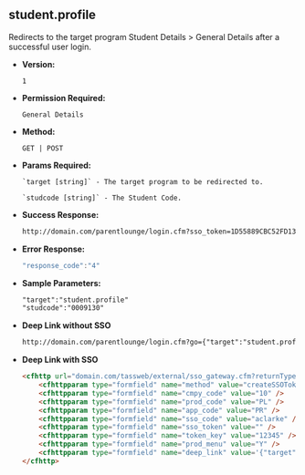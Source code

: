 **student.profile**
----
  Redirects to the target program Student Details > General Details after a successful user login.

* **Version:**

  	`1`

* **Permission Required:**

  	`General Details`

* **Method:**

  	`GET | POST`
  
*  **Params Required:**

	   `target [string]` - The target program to be redirected to.

	   `studcode [string]` - The Student Code.

* **Success Response:**

    ```HTML
    http://domain.com/parentlounge/login.cfm?sso_token=1D55889CBC52FD132C66D1323A5F8539
    ```
    
* **Error Response:**

    ```javascript
    "response_code":"4"
    ```
    
* **Sample Parameters:**

	```HTML
	"target":"student.profile"
	"studcode":"0009130"
	```

* **Deep Link without SSO**

	```HTML
	http://domain.com/parentlounge/login.cfm?go={"target":"student.profile","studcode":"0009130","prod_menu":"Y"}
	```
  
* **Deep Link with SSO**

	```HTML
	<cfhttp url="domain.com/tassweb/external/sso_gateway.cfm?returnType=json" method="post" result="SSOResult" resolveurl="true">
		<cfhttpparam type="formfield" name="method" value="createSSOToken" />
		<cfhttpparam type="formfield" name="cmpy_code" value="10" />
		<cfhttpparam type="formfield" name="prod_code" value="PL" />
		<cfhttpparam type="formfield" name="app_code" value="PR" />
		<cfhttpparam type="formfield" name="sso_code" value="aclarke" />
		<cfhttpparam type="formfield" name="sso_token" value="" />
		<cfhttpparam type="formfield" name="token_key" value="12345" />
		<cfhttpparam type="formfield" name="prod_menu" value="Y" />
		<cfhttpparam type="formfield" name="deep_link" value='{"target":"student.profile","studcode":"0009130"}' />
	</cfhttp>
	```